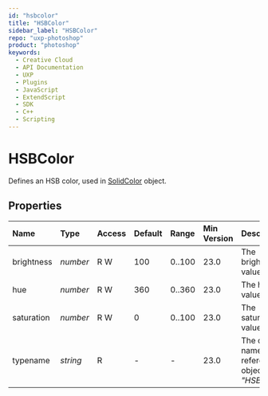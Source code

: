 ```yaml
---
id: "hsbcolor"
title: "HSBColor"
sidebar_label: "HSBColor"
repo: "uxp-photoshop"
product: "photoshop"
keywords:
  - Creative Cloud
  - API Documentation
  - UXP
  - Plugins
  - JavaScript
  - ExtendScript
  - SDK
  - C++
  - Scripting
---
```


# HSBColor

Defines an HSB color, used in [SolidColor](/ps_reference/classes/solidcolor/) object.

## Properties

| Name | Type | Access | Default | Range | Min Version | Description |
| :------ | :------ | :------ | :------ | :------ | :------ | :------ |
| brightness | *number* | R W | 100 | 0..100 | 23.0 | The brightness value. |
| hue | *number* | R W | 360 | 0..360 | 23.0 | The hue value. |
| saturation | *number* | R W | 0 | 0..100 | 23.0 | The saturation value. |
| typename | *string* | R | - | - | 23.0 | The class name of the referenced object: *&quot;HSBColor&quot;*. |
